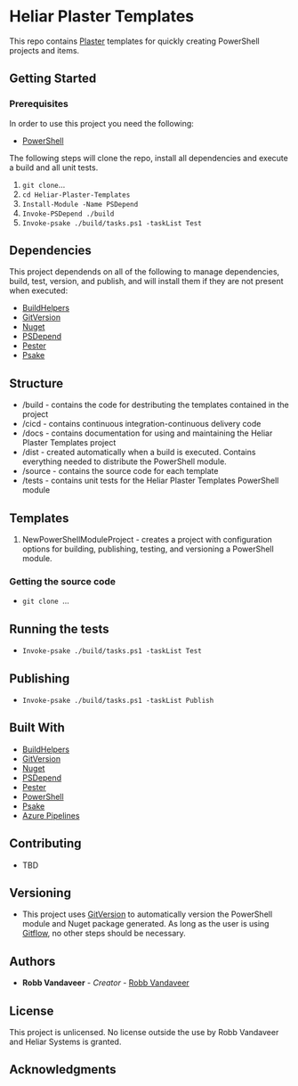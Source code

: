 # Heliar Plaster Templates
This repo contains [Plaster](https://github.com/PowerShell/Plaster) templates for quickly creating PowerShell projects and items.

## Getting Started

### Prerequisites

In order to use this project you need the following:

* [PowerShell](https://docs.microsoft.com/en-us/powershell/scripting/install/installing-powershell)

The following steps will clone the repo, install all dependencies and execute a build and all unit tests.

1. `git clone`...
1. `cd Heliar-Plaster-Templates`
1. `Install-Module -Name PSDepend`
1. `Invoke-PSDepend ./build`
1. `Invoke-psake ./build/tasks.ps1 -taskList Test`

## Dependencies

This project dependends on all of the following to manage dependencies, build, test, version, and publish, and will install them if they are not present when executed:

* [BuildHelpers](https://github.com/RamblingCookieMonster/BuildHelpers)
* [GitVersion](https://gitversion.readthedocs.io/en/latest/)
* [Nuget](https://docs.microsoft.com/en-us/nuget/install-nuget-client-tools)
* [PSDepend](https://github.com/RamblingCookieMonster/PSDepend)
* [Pester](https://github.com/pester/Pester)
* [Psake](https://github.com/psake/psake)

## Structure
- /build - contains the code for destributing the templates contained in the project
- /cicd - contains continuous integration-continuous delivery code
- /docs - contains documentation for using and maintaining the Heliar Plaster Templates project
- /dist - created automatically when a build is executed. Contains everything needed to distribute the PowerShell module.
- /source - contains the source code for each template
- /tests - contains unit tests for the Heliar Plaster Templates PowerShell module

## Templates
1. NewPowerShellModuleProject - creates a project with configuration options for building, publishing, testing, and versioning a PowerShell module.

### Getting the source code

* `git clone `...

## Running the tests

* `Invoke-psake ./build/tasks.ps1 -taskList Test`

## Publishing

* `Invoke-psake ./build/tasks.ps1 -taskList Publish`

## Built With

* [BuildHelpers](https://github.com/RamblingCookieMonster/BuildHelpers)
* [GitVersion](https://gitversion.readthedocs.io/en/latest/)
* [Nuget](https://docs.microsoft.com/en-us/nuget/install-nuget-client-tools)
* [PSDepend](https://github.com/RamblingCookieMonster/PSDepend)
* [Pester](https://github.com/pester/Pester)
* [PowerShell](https://docs.microsoft.com/en-us/powershell/scripting/install/installing-powershell)
* [Psake](https://github.com/psake/psake)
* [Azure Pipelines](https://azure.microsoft.com/en-us/services/devops/pipelines/)

## Contributing

* TBD

## Versioning

* This project uses [GitVersion](https://gitversion.readthedocs.io/en/latest/) to automatically version the PowerShell module and Nuget package generated. As long as the user is using [Gitflow](https://www.atlassian.com/git/tutorials/comparing-workflows/gitflow-workflow), no other steps should be necessary.

## Authors

* **Robb Vandaveer** - *Creator* - [Robb Vandaveer](https://aex.dev.azure.com/me?mkt=en-US&campaign=o~msft~vsts~usercard)

## License

This project is unlicensed. No license outside the use by Robb Vandaveer and Heliar Systems is granted.

## Acknowledgments

